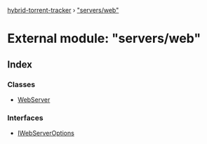 [hybrid-torrent-tracker](../README.md) › ["servers/web"](_servers_web_.md)

# External module: "servers/web"

## Index

### Classes

* [WebServer](../classes/_servers_web_.webserver.md)

### Interfaces

* [IWebServerOptions](../interfaces/_servers_web_.iwebserveroptions.md)

